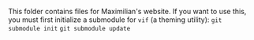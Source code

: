 This folder contains files for Maximilian's website.
If you want to use this, you must first initialize a submodule for `vif` (a theming utility):
`git submodule init`
`git submodule update`
